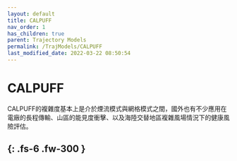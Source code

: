 ```yaml
---
layout: default
title: CALPUFF
nav_order: 1
has_children: true
parent: Trajectory Models
permalink: /TrajModels/CALPUFF
last_modified_date: 2022-03-22 08:50:54
---
```


# CALPUFF

CALPUFF的複雜度基本上是介於煙流模式與網格模式之間，國外也有不少應用在電廠的長程傳輸、山區的能見度衝擊、以及海陸交替地區複雜風場情況下的健康風險評估。

{: .fs-6 .fw-300 }
---


